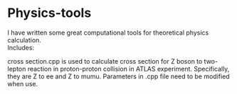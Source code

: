# Physics-tools
I have written some great computational tools for theoretical physics calculation.<br>
Includes:<br>

cross section.cpp is used to calculate cross section for Z boson to two-lepton reaction in proton-proton collision in ATLAS experiment. Specifically, they are Z to ee and Z to mumu. Parameters in .cpp file need to be modified when use.
